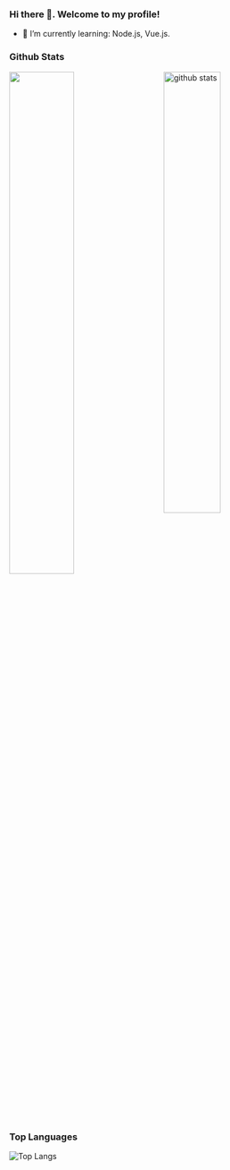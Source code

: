 ### Hi there 👋. Welcome to my profile!

- 🌱 I’m currently learning: Node.js, Vue.js.

### Github Stats
<img src="https://github-readme-stats.vercel.app/api?username=rafcristina&show_icons=true&theme=gotham" alt="github stats" width="45%" align="right"/>
<img src="https://github-readme-streak-stats.herokuapp.com/?user=rafcristina&theme=dark" width="48%" >

### Top Languages
![Top Langs](https://github-readme-stats.vercel.app/api/top-langs/?username=rafcristina&layout=compact)
 
<!--
**rafcristina/rafcristina** is a ✨ _special_ ✨ repository because its `README.md` (this file) appears on your GitHub profile.

Here are some ideas to get you started:

- 🔭 I’m currently working on ...
- 🌱 I’m currently learning ...
- 👯 I’m looking to collaborate on ...
- 🤔 I’m looking for help with ...
- 💬 Ask me about ...
- 📫 How to reach me: ...
- 😄 Pronouns: ...
- ⚡ Fun fact: ...
-->
